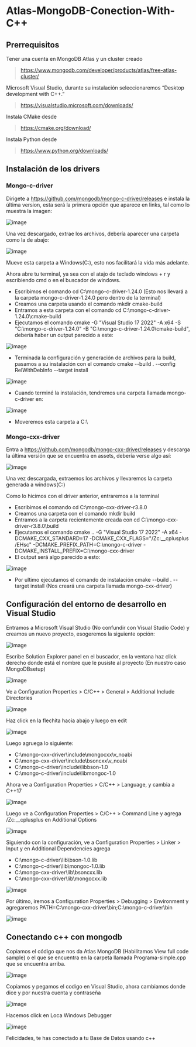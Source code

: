 # Atlas-MongoDB-Conection-With-C++

## Prerrequisitos
Tener una cuenta en MongoDB Atlas y un cluster creado
>https://www.mongodb.com/developer/products/atlas/free-atlas-cluster/

Microsoft Visual Studio, durante su instalación seleccionaremos “Desktop development with C++.”
>https://visualstudio.microsoft.com/downloads/

Instala CMake desde
>https://cmake.org/download/

Instala Python desde
>https://www.python.org/downloads/


## Instalación de los drivers
### Mongo-c-driver
Dirigete a https://github.com/mongodb/mongo-c-driver/releases e instala la última version, esta será la primera opción que aparece en links, tal como lo muestra la imagen:

![image](https://github.com/LazaroTupo/Atlas-MongoDB-Conection/assets/123672027/fa3efd1d-82e1-4d81-9c0e-22686f4bfc50)

Una vez descargado, extrae los archivos, debería aparecer una carpeta como la de abajo:

![image](https://github.com/LazaroTupo/Atlas-MongoDB-Conection/assets/123672027/7e3dd5dd-513b-49cf-9fd5-eb4876248a72)

Mueve esta carpeta a Windows(C:), esto nos facilitará la vida más adelante.

Ahora abre tu terminal, ya sea con el atajo de teclado windows + r y escribiendo cmd o en el buscador de windows.
- Escribimos el comando cd C:\mongo-c-driver-1.24.0 (Esto nos llevará a la carpeta mongo-c-driver-1.24.0 pero dentro de la terminal)
- Creamos una carpeta usando el comando mkdir cmake-build
- Entramos a esta carpeta con el comando cd C:\mongo-c-driver-1.24.0\cmake-build
- Ejecutamos el comando cmake -G "Visual Studio 17 2022" -A x64 -S "C:\mongo-c-driver-1.24.0" -B "C:\mongo-c-driver-1.24.0\cmake-build", debería haber un output parecido a este:

![image](https://github.com/LazaroTupo/Atlas-MongoDB-Conection/assets/123672027/c75193c3-7d22-465e-a86f-a5285ec6a6e1)

- Terminada la configuración y generación de archivos para la build, pasamos a su instalación con el comando cmake --build . --config RelWithDebInfo --target install

![image](https://github.com/LazaroTupo/Atlas-MongoDB-Conection/assets/123672027/abc24d88-b5be-4ba2-9bb1-bbcf80ff43a4)

- Cuando terminé la instalación, tendremos una carpeta llamada mongo-c-driver en:

![image](https://github.com/LazaroTupo/Atlas-MongoDB-Conection/assets/123672027/bd1a9952-8434-4035-be6a-f74fd05ce115)

- Moveremos esta carpeta a C:\

### Mongo-cxx-driver
Entra a https://github.com/mongodb/mongo-cxx-driver/releases y descarga la última versión que se encuentra en assets, debería verse algo así:

![image](https://github.com/LazaroTupo/Atlas-MongoDB-Conection/assets/123672027/42e74985-5fea-4e24-a8f5-7e575a097002)

Una vez descargada, extraemos los archivos y llevaremos la carpeta generada a windows(C:)

Como lo hicimos con el driver anterior, entraremos a la terminal
- Escribimos el comando cd C:\mongo-cxx-driver-r3.8.0
- Creamos una carpeta con el comando mkdir build
- Entramos a la carpeta recientemente creada con cd C:\mongo-cxx-driver-r3.8.0\build
- Ejecutamos el comando cmake .. -G "Visual Studio 17 2022" -A x64 -DCMAKE_CXX_STANDARD=17 -DCMAKE_CXX_FLAGS="/Zc:__cplusplus /EHsc" -DCMAKE_PREFIX_PATH=C:\mongo-c-driver -DCMAKE_INSTALL_PREFIX=C:\mongo-cxx-driver
- El output será algo parecido a esto:

![image](https://github.com/LazaroTupo/Atlas-MongoDB-Conection/assets/123672027/c7fd1dce-8186-4ee3-a778-d6c0475c85b2)

- Por ultimo ejecutamos el comando de instalación cmake --build . --target install (Nos creará una carpeta llamada mongo-cxx-driver)

## Configuración del entorno de desarrollo en Visual Studio
Entramos a Microsoft Visual Studio (No confundir con Visual Studio Code) y creamos un nuevo proyecto, esogeremos la siguiente opción:

![image](https://github.com/LazaroTupo/Atlas-MongoDB-Conection/assets/123672027/eed72518-6305-40f1-b938-50e648b0090c)

Escribe Solution Explorer panel en el buscador, en la ventana haz click derecho donde está el nombre que le pusiste al proyecto (En nuestro caso MongoDBsetup)

![image](https://github.com/LazaroTupo/Atlas-MongoDB-Conection/assets/123672027/b6795ef2-f4ac-4791-9042-45c6b272a3cd)

Ve a Configuration Properties > C/C++ > General > Additional Include Directories

![image](https://github.com/LazaroTupo/Atlas-MongoDB-Conection/assets/123672027/f91da6f5-ce0a-41bd-910b-c1ceda771b20)

Haz click en la flechita hacia abajo y luego en edit

![image](https://github.com/LazaroTupo/Atlas-MongoDB-Conection/assets/123672027/05a4419c-1930-4f00-8000-dfda17023456)

Luego agruega lo siguiente:
- C:\mongo-cxx-driver\include\mongocxx\v_noabi
- C:\mongo-cxx-driver\include\bsoncxx\v_noabi
- C:\mongo-c-driver\include\libbson-1.0
- C:\mongo-c-driver\include\libmongoc-1.0

Ahora ve a Configuration Properties > C/C++ > Language, y cambia a C++17

![image](https://github.com/LazaroTupo/Atlas-MongoDB-Conection/assets/123672027/f91e3d35-1b43-4534-bbe8-764ea3b488e6)

Luego ve a Configuration Properties > C/C++ > Command Line y agrega /Zc:__cplusplus en Additional Options

![image](https://github.com/LazaroTupo/Atlas-MongoDB-Conection/assets/123672027/28b9ac80-f945-45a4-a567-812cb88f0609)

Siguiendo con la configuración, ve a Configuration Properties > Linker > Input y en Additional Dependencies agrega
- C:\mongo-c-driver\lib\bson-1.0.lib
- C:\mongo-c-driver\lib\mongoc-1.0.lib
- C:\mongo-cxx-driver\lib\bsoncxx.lib
- C:\mongo-cxx-driver\lib\mongocxx.lib

![image](https://github.com/LazaroTupo/Atlas-MongoDB-Conection/assets/123672027/cf467f38-da39-4c69-ad1a-3ab6d0951f5a)

Por último, iremos a Configuration Properties > Debugging > Environment y agregaremos PATH=C:\mongo-cxx-driver\bin;C:\mongo-c-driver\bin

![image](https://github.com/LazaroTupo/Atlas-MongoDB-Conection/assets/123672027/ac256445-ce6a-4fa3-81d2-b00fbc599482)

## Conectando c++ con mongodb
Copiamos el código que nos da Atlas MongoDB (Habilitamos View full code sample) o el que se encuentra en la carpeta llamada Programa-simple.cpp que se encuentra arriba.

![image](https://github.com/LazaroTupo/Atlas-MongoDB-Conection/assets/123672027/bee568f0-cf2b-43bc-8d77-c389487db626)

Copiamos y pegamos el codigo en Visual Studio, ahora cambiamos donde dice <username> y <password> por nuestra cuenta y contraseña

![image](https://github.com/LazaroTupo/Atlas-MongoDB-Conection/assets/123672027/10909322-3ef2-4ecd-b3c6-cc5163b28432)

Hacemos click en Loca Windows Debugger

![image](https://github.com/LazaroTupo/Atlas-MongoDB-Conection/assets/123672027/54741b39-71c5-4116-bb33-c21176c725d7)

Felicidades, te has conectado a tu Base de Datos usando c++
